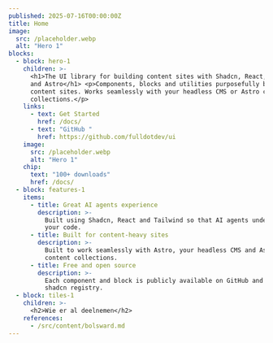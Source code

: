 ```yaml
---
published: 2025-07-16T00:00:00Z
title: Home
image:
  src: /placeholder.webp
  alt: "Hero 1"
blocks:
  - block: hero-1
    children: >-
      <h1>The UI library for building content sites with Shadcn, React, Tailwind
      and Astro</h1> <p>Components, blocks and utilities purposefully built for
      content sites. Works seamlessly with your headless CMS or Astro content
      collections.</p>
    links:
      - text: Get Started
        href: /docs/
      - text: "GitHub "
        href: https://github.com/fulldotdev/ui
    image:
      src: /placeholder.webp
      alt: "Hero 1"
    chip:
      text: "100+ downloads"
      href: /docs/
  - block: features-1
    items:
      - title: Great AI agents experience
        description: >-
          Built using Shadcn, React and Tailwind so that AI agents understand
          your code.
      - title: Built for content-heavy sites
        description: >-
          Built to work seamlessly with Astro, your headless CMS and Astro
          content collections.
      - title: Free and open source
        description: >-
          Each component and block is publicly available on GitHub and via a
          shadcn registry.
  - block: tiles-1
    children: >-
      <h2>Wie er al deelnemen</h2>
    references:
      - /src/content/bolsward.md
---
```

